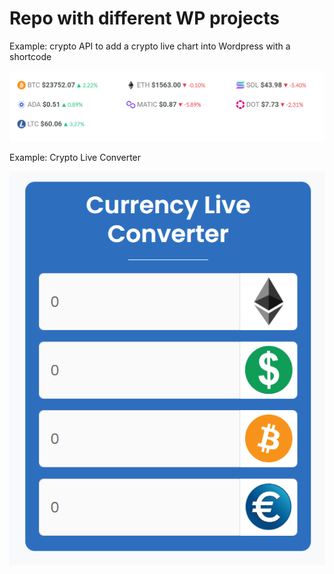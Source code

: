 # Repo with different WP projects

Example: crypto API to add a crypto live chart into Wordpress with a shortcode

![Crypto](Cryptos/Cryptos2.png)


Example: Crypto Live Converter

![Crypto](Convert/Converter.PNG)

